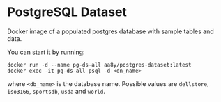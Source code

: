 PostgreSQL Dataset
==================

Docker image of a populated postgres database with sample tables and data.

You can start it by running:
```
docker run -d --name pg-ds-all aa8y/postgres-dataset:latest
docker exec -it pg-ds-all psql -d <dn_name>
```
where `<db_name>` is the database name. Possible values are `dellstore`, `iso3166`,  `sportsdb`, `usda` and `world`.
